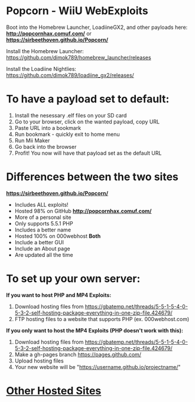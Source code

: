 # Popcorn - WiiU WebExploits
Boot into the Homebrew Launcher, LoadiineGX2, and other payloads here: **http://popcornhax.comuf.com/** or **https://sirbeethoven.github.io/Popcorn/**

Install the Homebrew Launcher: https://github.com/dimok789/homebrew_launcher/releases

Install the Loadiine Nightlies: https://github.com/dimok789/loadiine_gx2/releases/
# To have a payload set to default:

1. Install the nesessary .elf files on your SD card
2. Go to your browser, click on the wanted payload, copy URL
3. Paste URL into a bookmark
4. Run bookmark - quickly exit to home menu
5. Run Mii Maker
6. Go back into the browser
7. Profit! You now will have that payload set as the default URL

# Differences between the two sites
**https://sirbeethoven.github.io/Popcorn/**
- Includes ALL exploits!
- Hosted 98% on GitHub
**http://popcornhax.comuf.com/**
- More of a personal site
- Only supports 5.5.1 PHP
- Includes a better name
- Hosted 100% on 000webhost
**Both**
- Include a better GUI
- Include an About page
- Are updated all the time

# To set up your own server:
**If you want to host PHP and MP4 Exploits:**

1. Download hosting files from https://gbatemp.net/threads/5-5-1-5-4-0-5-3-2-self-hosting-package-everything-in-one-zip-file.424679/
2. FTP hosting files to a website that supports PHP (ex. 000webhost.com)

**If you only want to host the MP4 Exploits (PHP doesn't work with this):**

1. Download hosting files from https://gbatemp.net/threads/5-5-1-5-4-0-5-3-2-self-hosting-package-everything-in-one-zip-file.424679/
2. Make a gh-pages branch https://pages.github.com/
3. Upload hosting files
4. Your new website will be "https://username.github.io/projectname/"

# [Other Hosted Sites](https://gbatemp.net/threads/list-of-web-hosts-for-homebrew-exploit.429943/)
